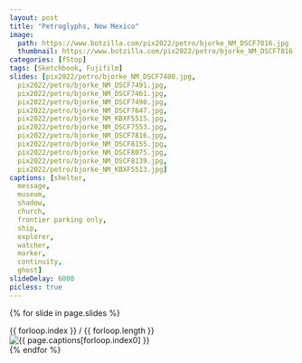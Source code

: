 ```yaml
---
layout: post
title: "Petroglyphs, New Mexico"
image:
  path: https://www.botzilla.com/pix2022/petro/bjorke_NM_DSCF7816.jpg
  thumbnail: https://www.botzilla.com/pix2022/petro/bjorke_NM_DSCF7816.jpg
categories: [fStop]
tags: [Sketchbook, Fujifilm]
slides: [pix2022/petro/bjorke_NM_DSCF7400.jpg,
  pix2022/petro/bjorke_NM_DSCF7491.jpg,
  pix2022/petro/bjorke_NM_DSCF7461.jpg,
  pix2022/petro/bjorke_NM_DSCF7490.jpg,
  pix2022/petro/bjorke_NM_DSCF7647.jpg,
  pix2022/petro/bjorke_NM_KBXF5515.jpg,
  pix2022/petro/bjorke_NM_DSCF7553.jpg,
  pix2022/petro/bjorke_NM_DSCF7816.jpg,
  pix2022/petro/bjorke_NM_DSCF8155.jpg,
  pix2022/petro/bjorke_NM_DSCF8075.jpg,
  pix2022/petro/bjorke_NM_DSCF8139.jpg,
  pix2022/petro/bjorke_NM_KBXF5513.jpg]
captions: [shelter,
  message,
  museum,
  shadow,
  church,
  frontier parking only,
  ship,
  explorer,
  watcher,
  marker,
  continuity,
  ghost]
slideDelay: 6000
picless: true
---
```


<!--more-->


<!-- http://css3.bradshawenterprises.com/cfimg/ BETTER?-->

<!-- from https://cheesecat47.github.io/programming/2019/01/04/make-slideshow/ */


<!-- Slideshow container -->
<div class="slideshow-container">

  {% for slide in page.slides %}
    <div class="mySlides slide-fade">
      <div class="slideshow-counter">{{ forloop.index }} / {{ forloop.length }}</div>
      <img src="https://www.botzilla.com/{{ slide }}" style="max-height: 670px"
      alt="{{ page.captions[forloop.index0] }}">
      <!-- <div class="slideshow-caption">{{ page.captions[forloop.index0] }}</div> -->
    </div>
  {% endfor %}


  <!-- Next and previous buttons -->
  <!-- <a class="slide-prev" onclick="plusSlides(-1)">&#10094;</a>
  <a class="slide-next" onclick="plusSlides(1)">&#10095;</a> -->

  <!-- This code makes left and right arrow button to change next and previous picture,
  but it makes a timing error when user clicked. So I make this code to comment. -->
</div>
<br>
<script>
  showSlides({{ page.slideDelay }});
  /*I find out the slideshow didn't display automatically at first,
  so add this code to make slideshow display at first or page is refreshed.*/
</script>

<!-- The dots/circles -->
<!-- <div style="text-align:center">
  <span class="slide-dot" onclick="currentSlide(1)"></span>
  <span class="slide-dot" onclick="currentSlide(2)"></span>
  <span class="slide-dot" onclick="currentSlide(3)"></span>
</div> -->

<!-- This code makes a timing error too. -->

